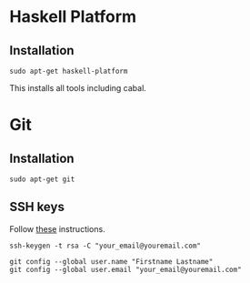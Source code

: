 # Haskell Platform

## Installation

    sudo apt-get haskell-platform

This installs all tools including cabal.

# Git

## Installation
    sudo apt-get git

## SSH keys

Follow [these](http://help.github.com/mac-set-up-git/) instructions.

    ssh-keygen -t rsa -C "your_email@youremail.com"

    git config --global user.name "Firstname Lastname"
    git config --global user.email "your_email@youremail.com"
